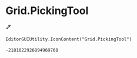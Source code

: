 # Grid.PickingTool
![](/img/Grid.PickingTool.png)

``` CSharp
EditorGUIUtility.IconContent("Grid.PickingTool")
```
```
-2181022926894969760
```
